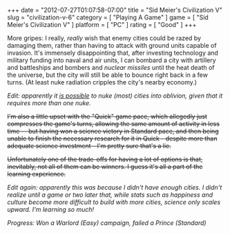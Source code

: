 +++
date = "2012-07-27T01:07:58-07:00"
title = "Sid Meier's Civilization V"
slug = "civilization-v-6"
category = [ "Playing A Game" ]
game = [ "Sid Meier's Civilization V" ]
platform = [ "PC" ]
rating = [ "Good" ]
+++

More gripes: I really, <i>really</i> wish that enemy cities could be razed by damaging them, rather than having to attack with ground units capable of invasion.  It's immensely disappointing that, after investing technology and military funding into naval and air units, I can bombard a city with artillery and battleships and bombers and <i>nuclear missiles</i> until the heat death of the universe, but the city will still be able to bounce right back in a few turns.  (At least nuke radiation cripples the city's nearby economy.)

<i>Edit: apparently it <a href="http://www.youtube.com/watch?v=MTGNd-so4Rk">is possible</a> to nuke (most) cities into oblivion, given that it requires more than one nuke.</i>

<strike>I'm also a little upset with the "Quick" game pace, which allegedly just compresses the game's turns, allowing the same amount of activity in less time -- but having won a science victory in Standard pace, and then being unable to finish the necessary research for it in Quick - despite more than adequate science investment - I'm pretty sure that's a lie.

Unfortunately one of the trade-offs for having a lot of options is that, inevitably, not all of them can be winners.  I guess it's all a part of the learning experience.</strike>

<i>Edit again: apparently this was because I didn't have enough cities.  I didn't realize until a game or two later that, while stats such as happiness and culture become more difficult to build with more cities, science only scales upward.  I'm learning so much!</i>

<i>Progress: Won a Warlord (Easy) campaign, failed a Prince (Standard)</i>